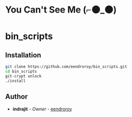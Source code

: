 # You Can't See Me (⌐⚫_⚫)

# bin_scripts

## Installation

```bash
git clone https://github.com/eendroroy/bin_scripts.git
cd bin_scripts
git-crypt unlock
./install
```

## Author

* **indrajit** - *Owner* - [eendroroy](https://github.com/eendroroy)
